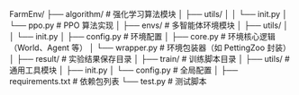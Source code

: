 FarmEnv/
├── algorithm/ # 强化学习算法模块
│ ├── utils/
│ │ └── init.py
│ └── ppo.py # PPO 算法实现
│
├── envs/ # 多智能体环境模块
│ ├── utils/
│ │ └── init.py
│ ├── config.py # 环境配置
│ ├── core.py # 环境核心逻辑（World、Agent 等）
│ └── wrapper.py # 环境包装器（如 PettingZoo 封装）
│
├── result/ # 实验结果保存目录
│
├── train/ # 训练脚本目录
│
├── utils/ # 通用工具模块
│ ├── init.py
│ └── config.py # 全局配置
│
├── requirements.txt # 依赖包列表
└── test.py # 测试脚本
